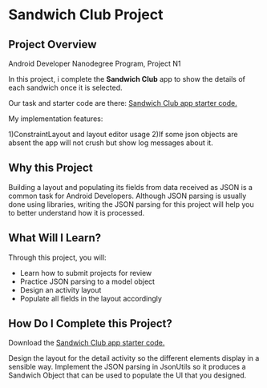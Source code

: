 # Sandwich Club Project

## Project Overview
Android Developer Nanodegree Program, Project N1

In this project, i complete the **Sandwich Club** app to
show the details of each sandwich once it is selected.

Our task and starter code are there:
[Sandwich Club app starter code.](https://github.com/udacity/sandwich-club-starter-code)

My implementation features:

1)ConstraintLayout and layout editor usage
2)If some json objects are absent the app will not crush but show log messages about it.

## Why this Project

Building a layout and populating its fields from data received as JSON
is a common task for Android Developers. Although JSON parsing is usually
done using libraries, writing the JSON parsing for  this project will
help you to better understand how it is processed.

## What Will I Learn?
Through this project, you will:
- Learn how to submit projects for review
- Practice JSON parsing to a model object
- Design an activity layout
- Populate all fields in the layout accordingly

## How Do I Complete this Project?
Download the [Sandwich Club app starter code.](https://github.com/udacity/sandwich-club-starter-code)

Design the layout for the detail activity so the different elements
display in a sensible way. Implement the JSON parsing in JsonUtils so it
produces a Sandwich Object that can be used to populate the UI that you designed.
